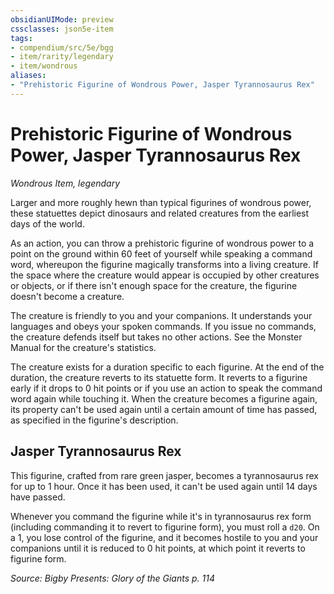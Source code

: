 ```yaml
---
obsidianUIMode: preview
cssclasses: json5e-item
tags:
- compendium/src/5e/bgg
- item/rarity/legendary
- item/wondrous
aliases: 
- "Prehistoric Figurine of Wondrous Power, Jasper Tyrannosaurus Rex"
---
```

# Prehistoric Figurine of Wondrous Power, Jasper Tyrannosaurus Rex
*Wondrous Item, legendary*  


Larger and more roughly hewn than typical figurines of wondrous power, these statuettes depict dinosaurs and related creatures from the earliest days of the world.

As an action, you can throw a prehistoric figurine of wondrous power to a point on the ground within 60 feet of yourself while speaking a command word, whereupon the figurine magically transforms into a living creature. If the space where the creature would appear is occupied by other creatures or objects, or if there isn't enough space for the creature, the figurine doesn't become a creature.

The creature is friendly to you and your companions. It understands your languages and obeys your spoken commands. If you issue no commands, the creature defends itself but takes no other actions. See the Monster Manual for the creature's statistics.

The creature exists for a duration specific to each figurine. At the end of the duration, the creature reverts to its statuette form. It reverts to a figurine early if it drops to 0 hit points or if you use an action to speak the command word again while touching it. When the creature becomes a figurine again, its property can't be used again until a certain amount of time has passed, as specified in the figurine's description.

## Jasper Tyrannosaurus Rex

This figurine, crafted from rare green jasper, becomes a tyrannosaurus rex for up to 1 hour. Once it has been used, it can't be used again until 14 days have passed.

Whenever you command the figurine while it's in tyrannosaurus rex form (including commanding it to revert to figurine form), you must roll a `d20`. On a 1, you lose control of the figurine, and it becomes hostile to you and your companions until it is reduced to 0 hit points, at which point it reverts to figurine form.

*Source: Bigby Presents: Glory of the Giants p. 114*